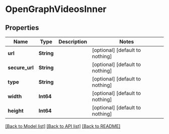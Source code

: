 # OpenGraphVideosInner


## Properties
Name | Type | Description | Notes
------------ | ------------- | ------------- | -------------
**url** | **String** |  | [optional] [default to nothing]
**secure_url** | **String** |  | [optional] [default to nothing]
**type** | **String** |  | [optional] [default to nothing]
**width** | **Int64** |  | [optional] [default to nothing]
**height** | **Int64** |  | [optional] [default to nothing]


[[Back to Model list]](../README.md#models) [[Back to API list]](../README.md#api-endpoints) [[Back to README]](../README.md)


